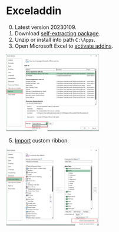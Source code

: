 # Exceladdin

0. Latest version 20230109.
1. Download [self-extracting package]. 
2. Unzip or install into path `C:\Apps`.  
3. Open Microsoft Excel to [activate addins].  

<img src="https://github.com/ry4nkovaks/excel/blob/main/lib/img/img-xls-addin-activate.png" width="50%">

5. [Import] custom ribbon.  

<img src="https://github.com/ry4nkovaks/excel/blob/main/lib/img/img-xls-addin-import.png" width="50%">


[self-extracting package]: https://github.com/ry4nkovaks/excel/raw/main/dist/exceladdin.exe
[activate addins]: https://support.microsoft.com/en-us/office/add-or-remove-add-ins-in-excel-0af570c4-5cf3-4fa9-9b88-403625a0b460#:~:text=Click%20the%20File%20tab%2C%20click,activate%2C%20and%20then%20click%20OK.
[Import]: https://support.microsoft.com/en-us/office/customize-the-ribbon-in-word-c4b6051a-7a70-43c8-a527-932917dec682
